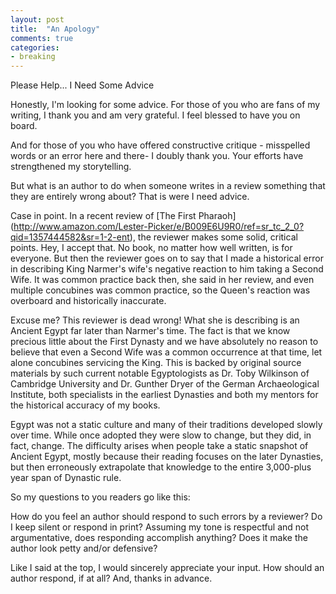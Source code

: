 ```yaml
---
layout: post
title: 	"An Apology"
comments: true
categories:
- breaking
---
```



Please Help... I Need Some Advice

Honestly, I'm looking for some advice. For those of you who are fans of my writing, I thank you and am very grateful. I feel blessed to have you on board. 

And for those of you who have offered constructive critique - misspelled words or an error here and there- I doubly thank you. Your efforts have strengthened my storytelling. 

But what is an author to do when someone writes in a review something that they are entirely wrong about? That is were I need advice. 

Case in point. In a recent review of [The First Pharaoh] (http://www.amazon.com/Lester-Picker/e/B009E6U9R0/ref=sr_tc_2_0?qid=1357444582&sr=1-2-ent), the reviewer makes some solid, critical points. Hey, I accept that. No book, no matter how well written, is for everyone. But then the reviewer goes on to say that I made a historical error in describing King Narmer's wife's negative reaction to him taking a Second Wife. It was common practice back then, she said in her review, and even multiple concubines was common practice, so the Queen's reaction was overboard and historically inaccurate. 

Excuse me? This reviewer is dead wrong! What she is describing is an Ancient Egypt far later than Narmer's time. The fact is that we know precious little about the First Dynasty and we have absolutely no reason to believe that even a Second Wife was a common occurrence at that time, let alone concubines servicing the King. This is backed by original source materials by such current notable Egyptologists as Dr. Toby Wilkinson of Cambridge University and Dr. Gunther Dryer of the German Archaeological Institute, both specialists in the earliest Dynasties and both my mentors for the historical accuracy of my books. 

Egypt was not a static culture and many of their traditions developed slowly over time. While once adopted they were slow to change, but they did, in fact, change. The difficulty arises when people take a static snapshot of Ancient Egypt, mostly because their reading focuses on the later Dynasties, but then erroneously extrapolate that knowledge to the entire 3,000-plus year span of Dynastic rule.

So my questions to you readers go like this: 

How do you feel an author should respond to such errors by a reviewer? Do I keep silent or respond in print? Assuming my tone is respectful and not argumentative, does responding accomplish anything? Does it make the author look petty and/or defensive? 

Like I said at the top, I would sincerely appreciate your input. How should an author respond, if at all? And, thanks in advance.